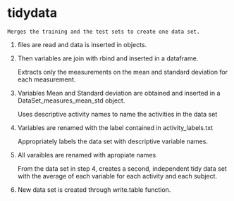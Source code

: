 # tidydata


    Merges the training and the test sets to create one data set.
    
1. files are read and data is inserted in objects.
2. Then variables are join with rbind and inserted in a dataframe.

    Extracts only the measurements on the mean and standard deviation for each measurement.
    
1. Variables Mean and Standard deviation are obtained and inserted in a DataSet_measures_mean_std object.
    
    Uses descriptive activity names to name the activities in the data set
1. Variables are renamed with the label contained in activity_labels.txt

    Appropriately labels the data set with descriptive variable names.
    
 1. All varaibles are renamed with apropiate names
 
    From the data set in step 4, creates a second, independent tidy data set with the average of each variable for each activity and each subject.
    
 1. New data set is created through write.table function. 
